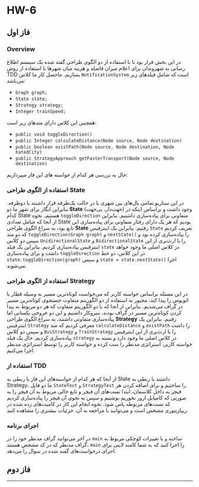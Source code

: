 # HW-6


## فاز اول

### Overview
در این بخش قرار بود تا با استفاده از دو الگوی طراحی گفته شده یک سیستم اطلاع رسانی به شهروندان برای اعلام میزان فاصله و هزینه میان شهرها با استفاده از روش TDD بسازیم. ماحصل کار ما کلاس `NotificationSystem` است که شامل فیلدهای زیر می‌باشد:
- `Graph graph;`
- `State state;`
- `Strategy strategy;`
- `Integer trainSpeed;`

همچنین این کلاس دارای متدهای زیر است:
- `public void toggleDirection()`
- `public Integer calculateDistance(Node source, Node destination)`
- `public boolean existPath(Node source, Node destination, Node hatedCity)`
- `public StrategyApproach getFasterTransport(Node source, Node destination)`

حال به بررسی هر کدام از خواسته های این فاز میپردازیم:

### استفاده از الگوی طراحی State
در این سناریو تمامی یال‌های بین شهری یا در حالت یک‌طرفه قرار داشتند یا دوطرفه. بنابراین انگار برای شهر ما دو **State** (جهت‌دار، بی‌جهت) وجود داشت و براساس اینکه در کدام State هستیم، نحوه  `toggleDirection` متفاوتی برای پیاده‌سازی داشتیم. بنابراین از آنجا که شامل تعدادی State بودیم که هر یک دارای رفتار متفاوتی برای پیاده‌سازی این تابع بود، به سراغ الگوی طراحی **State** رفتیم. بنابراین یک اینترفیس `State` تعریف کردیم که دو متد `toggleDirection(Graph graph)` و `nextState()` را پیاده‌سازی کرده بود و سپس دو کلاس `UnidirectionalState` و `BidirectionalState` را با ارث‌بری از این اینترفیس پیاده‌سازی کردیم. بنابراین یک فیلد `state` در کلاس اصلی ما وجود خواهد داشت و برای پیاده‌سازی `toggleDirection` در این کلاس، دو خط `state.toggleDirection(graph)` و سپس `state = state.nextState()` اجرا می‌شوند.

### استفاده از الگوی طراحی Strategy
در این مسئله براساس خواسته کاربر که می‌خواست کوتاه‌ترین مسیر به وسیله قطار یا اتوبوس را پیدا کند، مجبور به استفاده از دو الگوریتم متفاوت جستجوی کوتاه‌ترین مسیر در گراف می‌شدیم. بنابراین از آنجا که با دو الگوریتم متفاوت که هر دو مربوط به پیدا کردن کوتاه‌ترین مسیر در گراف بودند، سروکار داشتیم و این دو خروجی یکسانی اما پیاده‌سازی متفاوتی داشتند، به سراغ الگوی طراحی **Strategy** رفتیم. بنابراین یک اینترفیس `Strategy` معرفی کردیم که متد `calculateDistance` و `existPath` را داشت و سپس دو کلاس `BusStrategy` و `TrainStrategy` را با ارث‌بری از این اینترفیس پیاده‌سازی کردیم. حال یک فیلد `strategy` در کلاس اصلی ما وجود دارد و بسته به خواسته کاربر، استراتژی مدنظر را ست کرده و خواسته کاربر را توسط استراتژی مدنظر اجرا می‌کنیم.

### استفاده از TDD
از آنجا که هر کدام از خواسته‌های این فاز یا ربطی به State داشتند یا ربطی به Strategy، ما دو فایل `StateTest` و `StrategyTest` را ساختیم و برای اضافه کردن هر فیچر به داخل کلاسمان، ابتدا تست‌های آن فیچر و تابع خالی مربوط به آن فیچر را به صورتی که کامپایل ارور نخوریم نوشتیم و سپس به نحوی آن فیچر را پیاده‌سازی کردیم که تست‌های مربوطه پاس شود. نحوه انجام این کار در کامیت‌های زده شده در ریپازیتوری مشخص است و می‌توانید با مراجعه به آن، جزئیات بیشتری را مشاهده کنید.

### اجرای برنامه
در آخر می‌توانید گراف مدنظر خود را در `main` ساخته و با تغییرات کوچکی مربوط به گراف مدنظر که در کد مشخص هستند، `main` را اجرا کنید که به شما کامند لاینی برای اجرای درخواست‌های گفته شده در سوال را می‌دهد.

## فاز دوم

---
